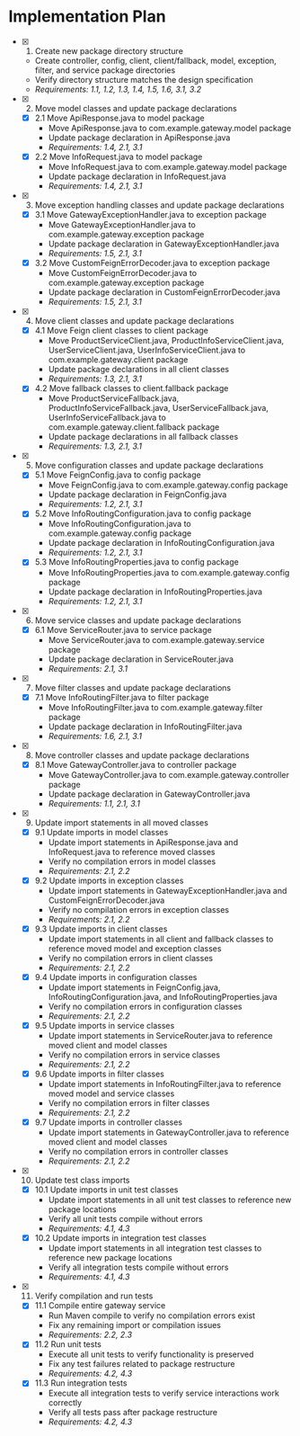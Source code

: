 # Implementation Plan

- [x] 1. Create new package directory structure
  - Create controller, config, client, client/fallback, model, exception, filter, and service package directories
  - Verify directory structure matches the design specification
  - _Requirements: 1.1, 1.2, 1.3, 1.4, 1.5, 1.6, 3.1, 3.2_

- [x] 2. Move model classes and update package declarations
  - [x] 2.1 Move ApiResponse.java to model package
    - Move ApiResponse.java to com.example.gateway.model package
    - Update package declaration in ApiResponse.java
    - _Requirements: 1.4, 2.1, 3.1_
  - [x] 2.2 Move InfoRequest.java to model package
    - Move InfoRequest.java to com.example.gateway.model package
    - Update package declaration in InfoRequest.java
    - _Requirements: 1.4, 2.1, 3.1_

- [x] 3. Move exception handling classes and update package declarations
  - [x] 3.1 Move GatewayExceptionHandler.java to exception package
    - Move GatewayExceptionHandler.java to com.example.gateway.exception package
    - Update package declaration in GatewayExceptionHandler.java
    - _Requirements: 1.5, 2.1, 3.1_
  - [x] 3.2 Move CustomFeignErrorDecoder.java to exception package
    - Move CustomFeignErrorDecoder.java to com.example.gateway.exception package
    - Update package declaration in CustomFeignErrorDecoder.java
    - _Requirements: 1.5, 2.1, 3.1_

- [x] 4. Move client classes and update package declarations
  - [x] 4.1 Move Feign client classes to client package
    - Move ProductServiceClient.java, ProductInfoServiceClient.java, UserServiceClient.java, UserInfoServiceClient.java to com.example.gateway.client package
    - Update package declarations in all client classes
    - _Requirements: 1.3, 2.1, 3.1_
  - [x] 4.2 Move fallback classes to client.fallback package
    - Move ProductServiceFallback.java, ProductInfoServiceFallback.java, UserServiceFallback.java, UserInfoServiceFallback.java to com.example.gateway.client.fallback package
    - Update package declarations in all fallback classes
    - _Requirements: 1.3, 2.1, 3.1_

- [x] 5. Move configuration classes and update package declarations
  - [x] 5.1 Move FeignConfig.java to config package
    - Move FeignConfig.java to com.example.gateway.config package
    - Update package declaration in FeignConfig.java
    - _Requirements: 1.2, 2.1, 3.1_
  - [x] 5.2 Move InfoRoutingConfiguration.java to config package
    - Move InfoRoutingConfiguration.java to com.example.gateway.config package
    - Update package declaration in InfoRoutingConfiguration.java
    - _Requirements: 1.2, 2.1, 3.1_
  - [x] 5.3 Move InfoRoutingProperties.java to config package
    - Move InfoRoutingProperties.java to com.example.gateway.config package
    - Update package declaration in InfoRoutingProperties.java
    - _Requirements: 1.2, 2.1, 3.1_

- [x] 6. Move service classes and update package declarations
  - [x] 6.1 Move ServiceRouter.java to service package
    - Move ServiceRouter.java to com.example.gateway.service package
    - Update package declaration in ServiceRouter.java
    - _Requirements: 2.1, 3.1_

- [x] 7. Move filter classes and update package declarations
  - [x] 7.1 Move InfoRoutingFilter.java to filter package
    - Move InfoRoutingFilter.java to com.example.gateway.filter package
    - Update package declaration in InfoRoutingFilter.java
    - _Requirements: 1.6, 2.1, 3.1_

- [x] 8. Move controller classes and update package declarations
  - [x] 8.1 Move GatewayController.java to controller package
    - Move GatewayController.java to com.example.gateway.controller package
    - Update package declaration in GatewayController.java
    - _Requirements: 1.1, 2.1, 3.1_

- [x] 9. Update import statements in all moved classes
  - [x] 9.1 Update imports in model classes
    - Update import statements in ApiResponse.java and InfoRequest.java to reference moved classes
    - Verify no compilation errors in model classes
    - _Requirements: 2.1, 2.2_
  - [x] 9.2 Update imports in exception classes
    - Update import statements in GatewayExceptionHandler.java and CustomFeignErrorDecoder.java
    - Verify no compilation errors in exception classes
    - _Requirements: 2.1, 2.2_
  - [x] 9.3 Update imports in client classes
    - Update import statements in all client and fallback classes to reference moved model and exception classes
    - Verify no compilation errors in client classes
    - _Requirements: 2.1, 2.2_
  - [x] 9.4 Update imports in configuration classes
    - Update import statements in FeignConfig.java, InfoRoutingConfiguration.java, and InfoRoutingProperties.java
    - Verify no compilation errors in configuration classes
    - _Requirements: 2.1, 2.2_
  - [x] 9.5 Update imports in service classes
    - Update import statements in ServiceRouter.java to reference moved client and model classes
    - Verify no compilation errors in service classes
    - _Requirements: 2.1, 2.2_
  - [x] 9.6 Update imports in filter classes
    - Update import statements in InfoRoutingFilter.java to reference moved model and service classes
    - Verify no compilation errors in filter classes
    - _Requirements: 2.1, 2.2_
  - [x] 9.7 Update imports in controller classes
    - Update import statements in GatewayController.java to reference moved client and model classes
    - Verify no compilation errors in controller classes
    - _Requirements: 2.1, 2.2_

- [x] 10. Update test class imports
  - [x] 10.1 Update imports in unit test classes
    - Update import statements in all unit test classes to reference new package locations
    - Verify all unit tests compile without errors
    - _Requirements: 4.1, 4.3_
  - [x] 10.2 Update imports in integration test classes
    - Update import statements in all integration test classes to reference new package locations
    - Verify all integration tests compile without errors
    - _Requirements: 4.1, 4.3_

- [x] 11. Verify compilation and run tests
  - [x] 11.1 Compile entire gateway service
    - Run Maven compile to verify no compilation errors exist
    - Fix any remaining import or compilation issues
    - _Requirements: 2.2, 2.3_
  - [x] 11.2 Run unit tests
    - Execute all unit tests to verify functionality is preserved
    - Fix any test failures related to package restructure
    - _Requirements: 4.2, 4.3_
  - [x] 11.3 Run integration tests
    - Execute all integration tests to verify service interactions work correctly
    - Verify all tests pass after package restructure
    - _Requirements: 4.2, 4.3_